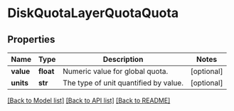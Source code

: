 # DiskQuotaLayerQuotaQuota

## Properties
Name | Type | Description | Notes
------------ | ------------- | ------------- | -------------
**value** | **float** | Numeric value for global quota. | [optional] 
**units** | **str** | The type of unit quantified by value. | [optional] 

[[Back to Model list]](../README.md#documentation-for-models) [[Back to API list]](../README.md#documentation-for-api-endpoints) [[Back to README]](../README.md)


